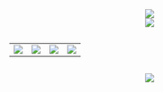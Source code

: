 <div align="center">
  <img
    src="https://readme-typing-svg.herokuapp.com/?font=Righteous&size=35&center=true&vCenter=true&width=500&height=70&color=BDBDBD&duration=3000&lines=Hi+There!;+I'm+Yasin+Rabiee!;"
  />
  <br>
  <img
src="https://camo.githubusercontent.com/32f8c02627301a5b66691d277231cf1c4dff95398b1f44d0520eac5a1d6d1391/68747470733a2f2f6d65646961342e67697068792e636f6d2f6d656469612f336b50446d6f5764427051504e68436e55472f67697068792e676966"  
  />
  <h2></h2>

  <table>
    <tr>
      <td>
        <img
    src="https://skillicons.dev/icons?i=php"
  />
      </td>
      <td>
        <img
    src="https://skillicons.dev/icons?i=mysql"
  />
      </td>
      <td>
        <img
    src="https://skillicons.dev/icons?i=postgresql"
  />
      </td>
      <td>
        <img
    src="https://skillicons.dev/icons?i=git,nginx"
  />
      </td>
    </tr>
  </table>


<h2></h2>
  <a href="https://T.me/YasinRabiee">
    <img
      src="https://img.shields.io/badge/Telegram-333333?style=for-the-badge&logo=telegram&logoColor=EEEEEE"
    />
  </a>
</div>
